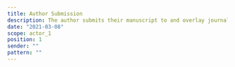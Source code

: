 ```yaml
---
title: Author Submission
description: The author submits their manuscript to and overlay journal
date: "2021-03-08"
scope: actor_1
position: 1
sender: ""
pattern: ""
---
```


